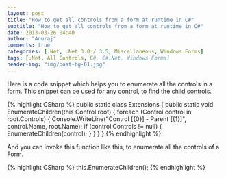 ```yaml
---
layout: post
title: "How to get all controls from a form at runtime in C#"
subtitle: "How to get all controls from a form at runtime in C#"
date: 2013-03-26 04:40
author: "Anuraj"
comments: true
categories: [.Net, .Net 3.0 / 3.5, Miscellaneous, Windows Forms]
tags: [.Net, All Controls, C#, C#.Net, Windows Forms]
header-img: "img/post-bg-01.jpg"
---
```

Here is a code snippet which helps you to enumerate all the controls in a form. This snippet can be used for any control, to find the child controls.

{% highlight CSharp %}
public static class Extensions
{
    public static void EnumerateChildren(this Control root)
    {
        foreach (Control control in root.Controls)
        {
            Console.WriteLine("Control [{0}] - Parent [{1}]",
                control.Name, root.Name);
            if (control.Controls != null)
            {
                EnumerateChildren(control);
            }
        }
    }
}
{% endhighlight %}

And you can invoke this function like this, to enumerate all the controls of a Form.

{% highlight CSharp %}
this.EnumerateChildren();
{% endhighlight %}

